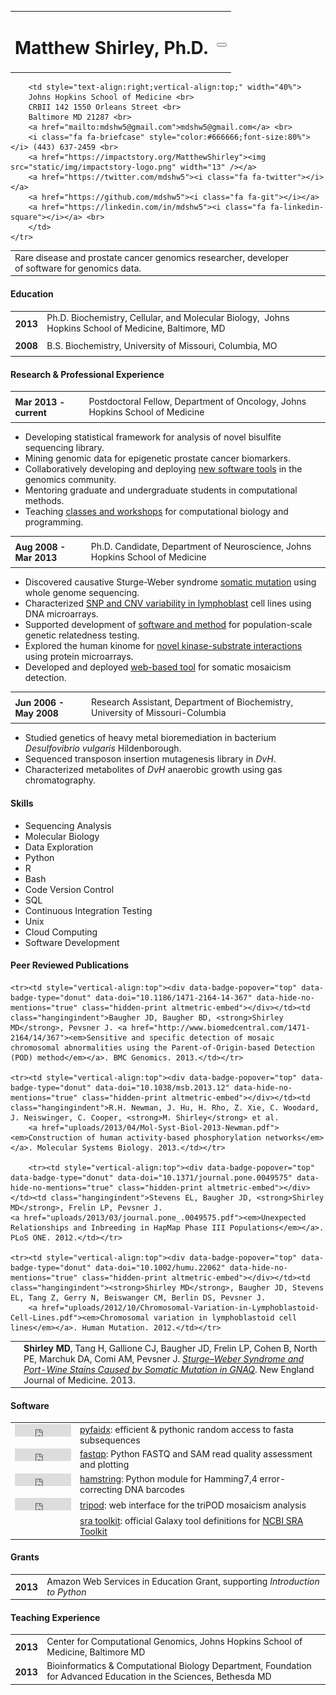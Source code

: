 <script type='text/javascript' src='https://d1bxh8uas1mnw7.cloudfront.net/assets/embed.js'></script>
<div id="about"></div>

<div id="contact"></div>

<table style="width:100%;">
<tr>
    <td>
        <h1 style="text-align:left;">Matthew Shirley, Ph.D.</h1>
    </td>
    <td style="text-align:right;">
        <div class="hidden-print" align="right">
            <button type="button" class="btn btn-default" onclick="window.location.href = 'about?print=true'"><span class="glyphicon glyphicon-print"></span></button>
        </div>
    </td>
</tr>
</table>

<table style="width:100%;">
    <tr>
        <td style="text-align:left;vertical-align:top;padding-right:4em" width="60%">
            Rare disease and prostate cancer genomics researcher, developer of software for genomics data.
        </td>

        <td style="text-align:right;vertical-align:top;" width="40%">
        Johns Hopkins School of Medicine <br>
        CRBII 142 1550 Orleans Street <br>
        Baltimore MD 21287 <br>
        <a href="mailto:mdshw5@gmail.com">mdshw5@gmail.com</a> <br>
        <i class="fa fa-briefcase" style="color:#666666;font-size:80%"></i> (443) 637-2459 <br>
        <a href="https://impactstory.org/MatthewShirley"><img src="static/img/impactstory-logo.png" width="13" /></a>
        <a href="https://twitter.com/mdshw5"><i class="fa fa-twitter"></i></a>
        <a href="https://github.com/mdshw5"><i class="fa fa-git"></i></a>
        <a href="https://linkedin.com/in/mdshw5"><i class="fa fa-linkedin-square"></i></a> <br>
        </td>
    </tr>
</table>

<div id="education"></div>

#### Education
<table>
    <tr><td style="padding:2mm;"><strong>2013</strong></td><td>Ph.D. Biochemistry, Cellular, and Molecular Biology, 
        Johns Hopkins School of Medicine, Baltimore, MD</td></tr>
    <tr><td style="padding:2mm;"><strong>2008</strong></td><td>B.S. Biochemistry, University of Missouri, Columbia, MO</td></tr>
</table>

#### Research & Professional Experience

<table>
    <tr><td style="padding:2mm;"><strong>Mar 2013 - current</strong></td><td>Postdoctoral Fellow, Department of Oncology,
    Johns Hopkins School of Medicine</td></tr>
</table>

 - Developing statistical framework for analysis of novel bisulfite sequencing library.
 - Mining genomic data for epigenetic prostate cancer biomarkers.
 - Collaboratively developing and deploying [new software tools](#software) in the genomics community.
 - Mentoring graduate and undergraduate students in computational methods.
 - Teaching [classes and workshops](#teaching) for computational biology and programming.

<table>
    <tr><td style="padding:2mm;"><strong>Aug 2008 - Mar 2013</strong></td><td>Ph.D. Candidate, Department of Neuroscience, Johns Hopkins School of Medicine</td></tr>
</table>

 - Discovered causative Sturge-Weber syndrome [somatic mutation](#publications) using whole genome sequencing.
 - Characterized [SNP and CNV variability in lymphoblast](#publications) cell lines using DNA microarrays.
 - Supported development of [software and method](#publications) for population-scale genetic relatedness testing.
 - Explored the human kinome for [novel kinase-substrate interactions](#publications) using protein microarrays.
 - Developed and deployed [web-based tool](#software) for somatic mosaicism detection.

<table>
    <tr><td style="padding:2mm;"><strong>Jun 2006 - May 2008</strong></td><td> Research Assistant, Department of Biochemistry,
 University of Missouri-Columbia</td></tr>
</table>

 - Studied genetics of heavy metal bioremediation in bacterium *Desulfovibrio vulgaris* Hildenborough.
 - Sequenced transposon insertion mutagenesis library in *DvH*.
 - Characterized metabolites of *DvH* anaerobic growth using gas chromatography.

#### Skills

<ul class="list-inline">
    <li>Sequencing Analysis</li>
    <li>Molecular Biology</li>
    <li>Data Exploration</li>
    <li>Python</li>
    <li>R</li>
    <li>Bash</li>
    <li>Code Version Control</li>
    <li>SQL</li>
    <li>Continuous Integration Testing</li>
    <li>Unix</li>
    <li>Cloud Computing</li>
    <li>Software Development</li>
</ul>

<div id="publications" style="page-break-before:always;"></div>

#### Peer Reviewed Publications

<table>
    <tr><td style="vertical-align:top"><div data-badge-popover="top" data-badge-type="donut" data-doi="10.1056/NEJMoa1213507" data-hide-no-mentions="true" class="hidden-print altmetric-embed"></div></td><td class="hangingindent"><strong>Shirley MD</strong>, Tang H, Gallione CJ, Baugher JD, Frelin LP, Cohen B, North PE, Marchuk DA, Comi AM, Pevsner J. <a href="uploads/2012/03/N-Engl-J-Med-2013-Shirley.pdf"><em>Sturge–Weber Syndrome and Port-Wine Stains Caused by Somatic Mutation in GNAQ</em></a>. New England Journal of Medicine. 2013.</td></tr>

    <tr><td style="vertical-align:top"><div data-badge-popover="top" data-badge-type="donut" data-doi="10.1186/1471-2164-14-367" data-hide-no-mentions="true" class="hidden-print altmetric-embed"></div></td><td class="hangingindent">Baugher JD, Baugher BD, <strong>Shirley MD</strong>, Pevsner J. <a href="http://www.biomedcentral.com/1471-2164/14/367"><em>Sensitive and specific detection of mosaic chromosomal abnormalities using the Parent-of-Origin-based Detection (POD) method</em></a>. BMC Genomics. 2013.</td></tr>

    <tr><td style="vertical-align:top"><div data-badge-popover="top" data-badge-type="donut" data-doi="10.1038/msb.2013.12" data-hide-no-mentions="true" class="hidden-print altmetric-embed"></div></td><td class="hangingindent">R.H. Newman, J. Hu, H. Rho, Z. Xie, C. Woodard, J. Neiswinger, C. Cooper, <strong>M. Shirley</strong> et al.
        <a href="uploads/2013/04/Mol-Syst-Biol-2013-Newman.pdf"><em>Construction of human activity-based phosphorylation networks</em></a>. Molecular Systems Biology. 2013.</td></tr>

        <tr><td style="vertical-align:top"><div data-badge-popover="top" data-badge-type="donut" data-doi="10.1371/journal.pone.0049575" data-hide-no-mentions="true" class="hidden-print altmetric-embed"></div></td><td class="hangingindent">Stevens EL, Baugher JD, <strong>Shirley MD</strong>, Frelin LP, Pevsner J. 
    <a href="uploads/2013/03/journal.pone_.0049575.pdf"><em>Unexpected Relationships and Inbreeding in HapMap Phase III Populations</em></a>. PLoS ONE. 2012.</td></tr>

    <tr><td style="vertical-align:top"><div data-badge-popover="top" data-badge-type="donut" data-doi="10.1002/humu.22062" data-hide-no-mentions="true" class="hidden-print altmetric-embed"></div></td><td class="hangingindent"><strong>Shirley MD</strong>, Baugher JD, Stevens EL, Tang Z, Gerry N, Beiswanger CM, Berlin DS, Pevsner J. 
        <a href="uploads/2012/10/Chromosomal-Variation-in-Lymphoblastoid-Cell-Lines.pdf"><em>Chromosomal variation in lymphoblastoid cell lines</em></a>. Human Mutation. 2012.</td></tr>
</table>  
<div id="software"></div>

#### Software

<table>
    <tr><td style="vertical-align:top"><iframe src="http://ghbtns.com/github-btn.html?user=mdshw5&repo=pyfaidx&type=watch&count=true" allowtransparency="true" frameborder="0" scrolling="0" width="90" height="20"></iframe></td><td><a href="https://github.com/mdshw5/pyfaidx">pyfaidx</a>: efficient & pythonic random access to fasta subsequences</td></tr>
    <tr><td style="vertical-align:top"><iframe src="http://ghbtns.com/github-btn.html?user=mdshw5&repo=fastqp&type=watch&count=true" allowtransparency="true" frameborder="0" scrolling="0" width="90" height="20"></iframe></td><td><a href="https://github.com/mdshw5/fastqp">fastqp</a>: Python FASTQ and SAM read quality assessment and plotting</td></tr>
    <tr><td style="vertical-align:top"><iframe src="http://ghbtns.com/github-btn.html?user=mdshw5&repo=hamstring&type=watch&count=true" allowtransparency="true" frameborder="0" scrolling="0" width="90" height="20"></iframe></td><td><a href="https://github.com/mdshw5/hamstring">hamstring</a>: Python module for Hamming7,4 error-correcting DNA barcodes</td></tr>
    <tr><td style="vertical-align:top"><iframe src="http://ghbtns.com/github-btn.html?user=jdbaugher&repo=tripod&type=watch&count=true" allowtransparency="true" frameborder="0" scrolling="0" width="90" height="20"></iframe></td><td><a href="http://tripod.mattshirley.com">tripod</a>: web interface for the triPOD mosaicism analysis</td></tr>
    <tr></td><td style="vertical-align:top"><td><a href="http://toolshed.g2.bx.psu.edu/view/matt-shirley/ncbi_sra_toolkit">sra toolkit</a>: official Galaxy tool definitions for <a href="http://www.ncbi.nlm.nih.gov/Traces/sra/sra.cgi?view=software">NCBI SRA Toolkit</a></td></tr>
</table>

<div id="grants"></div>

#### Grants

<table>
    <tr><td style="padding:2mm;"><strong>2013</strong></td><td>Amazon Web Services in Education Grant, supporting <em>Introduction to Python</em></td></tr>
</table>

<div id="teaching"></div>

#### Teaching Experience

<table>
    <tr><td style="padding:2mm;"><strong>2013</strong></td><td>Center for Computational Genomics, Johns Hopkins School of Medicine, Baltimore MD</td></tr>
    <tr><td style="padding:2mm;"><strong>2013</strong></td><td>Bioinformatics & Computational Biology Department, Foundation for Advanced Education in the Sciences, Bethesda MD</td></tr>
</table>
